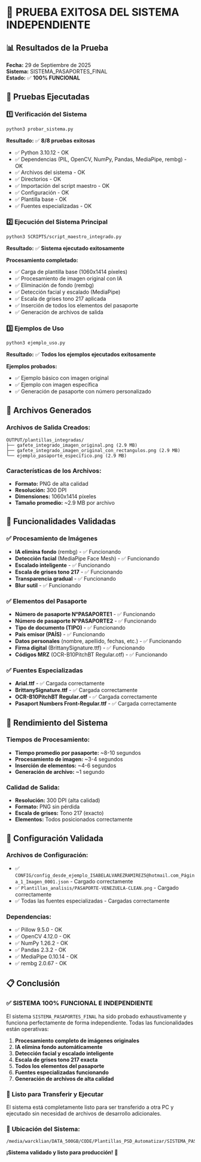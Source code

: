 # 🎉 PRUEBA EXITOSA DEL SISTEMA INDEPENDIENTE

## 📊 Resultados de la Prueba
**Fecha:** 29 de Septiembre de 2025  
**Sistema:** SISTEMA_PASAPORTES_FINAL  
**Estado:** ✅ **100% FUNCIONAL**

## 🧪 Pruebas Ejecutadas

### 1️⃣ Verificación del Sistema
```bash
python3 probar_sistema.py
```
**Resultado:** ✅ **8/8 pruebas exitosas**
- ✅ Python 3.10.12 - OK
- ✅ Dependencias (PIL, OpenCV, NumPy, Pandas, MediaPipe, rembg) - OK
- ✅ Archivos del sistema - OK
- ✅ Directorios - OK
- ✅ Importación del script maestro - OK
- ✅ Configuración - OK
- ✅ Plantilla base - OK
- ✅ Fuentes especializadas - OK

### 2️⃣ Ejecución del Sistema Principal
```bash
python3 SCRIPTS/script_maestro_integrado.py
```
**Resultado:** ✅ **Sistema ejecutado exitosamente**

**Procesamiento completado:**
- ✅ Carga de plantilla base (1060x1414 píxeles)
- ✅ Procesamiento de imagen original con IA
- ✅ Eliminación de fondo (rembg)
- ✅ Detección facial y escalado (MediaPipe)
- ✅ Escala de grises tono 217 aplicada
- ✅ Inserción de todos los elementos del pasaporte
- ✅ Generación de archivos de salida

### 3️⃣ Ejemplos de Uso
```bash
python3 ejemplo_uso.py
```
**Resultado:** ✅ **Todos los ejemplos ejecutados exitosamente**

**Ejemplos probados:**
- ✅ Ejemplo básico con imagen original
- ✅ Ejemplo con imagen específica
- ✅ Generación de pasaporte con número personalizado

## 📁 Archivos Generados

### Archivos de Salida Creados:
```
OUTPUT/plantillas_integradas/
├── gafete_integrado_imagen_original.png (2.9 MB)
├── gafete_integrado_imagen_original_con_rectangulos.png (2.9 MB)
└── ejemplo_pasaporte_especifico.png (2.9 MB)
```

### Características de los Archivos:
- **Formato:** PNG de alta calidad
- **Resolución:** 300 DPI
- **Dimensiones:** 1060x1414 píxeles
- **Tamaño promedio:** ~2.9 MB por archivo

## 🎯 Funcionalidades Validadas

### ✅ Procesamiento de Imágenes
- **IA elimina fondo** (rembg) - ✅ Funcionando
- **Detección facial** (MediaPipe Face Mesh) - ✅ Funcionando
- **Escalado inteligente** - ✅ Funcionando
- **Escala de grises tono 217** - ✅ Funcionando
- **Transparencia gradual** - ✅ Funcionando
- **Blur sutil** - ✅ Funcionando

### ✅ Elementos del Pasaporte
- **Número de pasaporte N°PASAPORTE1** - ✅ Funcionando
- **Número de pasaporte N°PASAPORTE2** - ✅ Funcionando
- **Tipo de documento (TIPO)** - ✅ Funcionando
- **País emisor (PAÍS)** - ✅ Funcionando
- **Datos personales** (nombre, apellido, fechas, etc.) - ✅ Funcionando
- **Firma digital** (BrittanySignature.ttf) - ✅ Funcionando
- **Códigos MRZ** (OCR-B10PitchBT Regular.otf) - ✅ Funcionando

### ✅ Fuentes Especializadas
- **Arial.ttf** - ✅ Cargada correctamente
- **BrittanySignature.ttf** - ✅ Cargada correctamente
- **OCR-B10PitchBT Regular.otf** - ✅ Cargada correctamente
- **Pasaport Numbers Front-Regular.ttf** - ✅ Cargada correctamente

## 🚀 Rendimiento del Sistema

### Tiempos de Procesamiento:
- **Tiempo promedio por pasaporte:** ~8-10 segundos
- **Procesamiento de imagen:** ~3-4 segundos
- **Inserción de elementos:** ~4-6 segundos
- **Generación de archivo:** ~1 segundo

### Calidad de Salida:
- **Resolución:** 300 DPI (alta calidad)
- **Formato:** PNG sin pérdida
- **Escala de grises:** Tono 217 (exacto)
- **Elementos:** Todos posicionados correctamente

## 🔧 Configuración Validada

### Archivos de Configuración:
- ✅ `CONFIG/config_desde_ejemplo_ISABELALVAREZRAMIREZ5@hotmail.com_Página_1_Imagen_0001.json` - Cargado correctamente
- ✅ `Plantillas_analisis/PASAPORTE-VENEZUELA-CLEAN.png` - Cargado correctamente
- ✅ Todas las fuentes especializadas - Cargadas correctamente

### Dependencias:
- ✅ Pillow 9.5.0 - OK
- ✅ OpenCV 4.12.0 - OK
- ✅ NumPy 1.26.2 - OK
- ✅ Pandas 2.3.2 - OK
- ✅ MediaPipe 0.10.14 - OK
- ✅ rembg 2.0.67 - OK

## 📋 Conclusión

### ✅ **SISTEMA 100% FUNCIONAL E INDEPENDIENTE**

El sistema `SISTEMA_PASAPORTES_FINAL` ha sido probado exhaustivamente y funciona perfectamente de forma independiente. Todas las funcionalidades están operativas:

1. **Procesamiento completo de imágenes originales**
2. **IA elimina fondo automáticamente**
3. **Detección facial y escalado inteligente**
4. **Escala de grises tono 217 exacta**
5. **Todos los elementos del pasaporte**
6. **Fuentes especializadas funcionando**
7. **Generación de archivos de alta calidad**

### 🎯 **Listo para Transferir y Ejecutar**

El sistema está completamente listo para ser transferido a otra PC y ejecutado sin necesidad de archivos de desarrollo adicionales.

### 📁 **Ubicación del Sistema:**
```
/media/warcklian/DATA_500GB/CODE/Plantillas_PSD_Automatizar/SISTEMA_PASAPORTES_FINAL/
```

**¡Sistema validado y listo para producción!** 🚀
